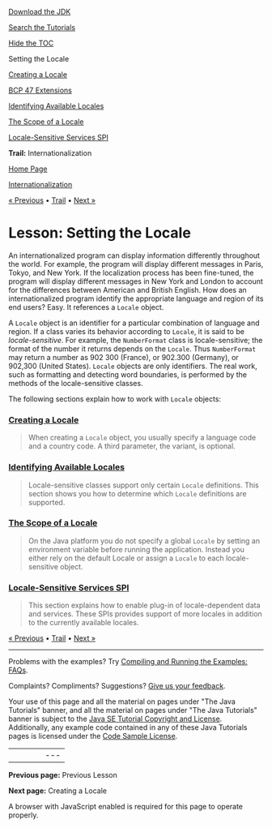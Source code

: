 [Download
the JDK](http://java.sun.com/javase/6/download.jsp)
  
[Search the
Tutorials](../../search.html)
  
[Hide the TOC](javascript:toggleLeft())

Setting the Locale

[Creating a Locale](create.html)

[BCP 47 Extensions](extensions.html)

[Identifying Available Locales](identify.html)

[The Scope of a Locale](scope.html)

[Locale-Sensitive Services SPI](services.html)

**Trail:** Internationalization

[Home Page](../../index.html)
>
[Internationalization](../index.html)

[« Previous](../intro/index.html) • [Trail](../TOC.html) • [Next »](create.html)

# Lesson: Setting the Locale

An internationalized program can display information differently
throughout the world. For example, the program will display different
messages in Paris, Tokyo, and New York. If the localization process has
been fine-tuned, the program will display different messages in New
York and London to account for the differences between American and
British English. How does an internationalized program identify the
appropriate language and region of its end users? Easy. It references a
`Locale` object.

A `Locale` object is an identifier for a particular
combination of language and region. If a class varies its behavior
according to `Locale`, it is said to be
*locale-sensitive*. For example, the `NumberFormat`
class is locale-sensitive; the format of the number it returns depends
on the `Locale`. Thus `NumberFormat` may return a
number as 902 300 (France), or 902.300 (Germany), or 902,300 (United
States). `Locale` objects are only identifiers. The real
work, such as formatting and detecting word boundaries, is performed by
the methods of the locale-sensitive classes.

The following sections explain how to work with `Locale` objects:

### [Creating a Locale](create.html)

> When creating a `Locale` object, you usually specify a
> language code and a country code. A third parameter, the variant, is
> optional.

### [Identifying Available Locales](identify.html)

> Locale-sensitive classes support only certain `Locale`
> definitions. This section shows you how to determine which `Locale` definitions are supported.

### [The Scope of a Locale](scope.html)

> On the Java platform you do not specify a global
> `Locale` by setting an environment variable before running
> the application. Instead you either rely on the default Locale or
> assign a `Locale` to each locale-sensitive object.

### [Locale-Sensitive Services SPI](services.html)

> This section explains how to enable plug-in of locale-dependent data and services.
> These SPIs provides support of more locales in addition to the currently available locales.

[« Previous](../intro/index.html)
•
[Trail](../TOC.html)
•
[Next »](create.html)

---

Problems with the examples? Try [Compiling and Running
the Examples: FAQs](../../information/run-examples.html).
  
Complaints? Compliments? Suggestions? [Give
us your feedback](http://download.oracle.com/javase/feedback.html).

Your use of this page and all the material on pages under "The Java Tutorials" banner,
and all the material on pages under "The Java Tutorials" banner is subject to the [Java SE Tutorial Copyright
and License](../../information/license.html).
Additionally, any example code contained in any of these Java
Tutorials pages is licensed under the
[Code
Sample License](http://developers.sun.com/license/berkeley_license.html).

|  |  |  |  |  |
| --- | --- | --- | --- | --- |
| |  |  | | --- | --- | | duke image | Oracle logo | | [About Oracle](http://www.oracle.com/us/corporate/index.html) | [Oracle Technology Network](http://www.oracle.com/technology/index.html) | [Terms of Service](https://www.samplecode.oracle.com/servlets/CompulsoryClickThrough?type=TermsOfService) | Copyright © 1995, 2011 Oracle and/or its affiliates. All rights reserved. |

**Previous page:** Previous Lesson
  
**Next page:** Creating a Locale




A browser with JavaScript enabled is required for this page to operate properly.